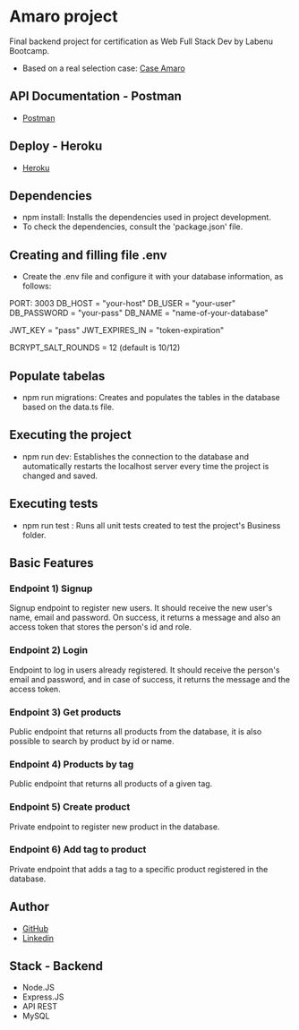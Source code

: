 # Amaro project

Final backend project for certification as Web Full Stack Dev by Labenu Bootcamp.
- Based on a real selection case: [Case Amaro](https://github.com/amaroteam/back-end-challenge)

## API Documentation - Postman

- [Postman](https://documenter.getpostman.com/view/20789432/VUxKSUFJ)

## Deploy - Heroku

- [Heroku]()

## Dependencies

- npm install: Installs the dependencies used in project development.
- To check the dependencies, consult the 'package.json' file.

## Creating and filling file .env

- Create the .env file and configure it with your database information, as follows:

PORT: 3003
DB_HOST = "your-host"
DB_USER = "your-user"
DB_PASSWORD = "your-pass"
DB_NAME = "name-of-your-database"

JWT_KEY = "pass"
JWT_EXPIRES_IN = "token-expiration"

BCRYPT_SALT_ROUNDS = 12 (default is 10/12)

## Populate tabelas

- npm run migrations: Creates and populates the tables in the database based on the data.ts file.

## Executing the project

- npm run dev: Establishes the connection to the database and automatically restarts the localhost server every time the project is changed and saved.

## Executing tests

- npm run test : Runs all unit tests created to test the project's Business folder.

## Basic Features

### Endpoint 1) Signup

Signup endpoint to register new users. It should receive the new user's name, email and password. On success, it returns a message and also an access token that stores the person's id and role.

### Endpoint 2) Login

Endpoint to log in users already registered. It should receive the person's email and password, and in case of success, it returns the message and the access token.

### Endpoint 3) Get products

Public endpoint that returns all products from the database, it is also possible to search by product by id or name.

### Endpoint 4) Products by tag

Public endpoint that returns all products of a given tag.

### Endpoint 5) Create product

Private endpoint to register new product in the database.

### Endpoint 6) Add tag to product

Private endpoint that adds a tag to a specific product registered in the database.

## Author

- [GitHub](https://github.com/isadarub)
- [Linkedin](https://www.linkedin.com/in/isadarub)

## Stack - Backend

- Node.JS
- Express.JS
- API REST
- MySQL
